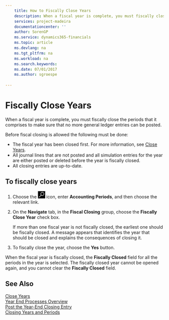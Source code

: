 ```yaml
---
    title: How to Fiscally Close Years
    description: When a fiscal year is complete, you must fiscally close the periods that it comprises to make sure that no more general ledger entries can be posted.
    services: project-madeira 
    documentationcenter: ''
    author: SorenGP
    ms.service: dynamics365-financials
    ms.topic: article
    ms.devlang: na
    ms.tgt_pltfrm: na
    ms.workload: na
    ms.search.keywords:
    ms.date: 07/01/2017
    ms.author: sgroespe

---
```

# Fiscally Close Years
When a fiscal year is complete, you must fiscally close the periods that it comprises to make sure that no more general ledger entries can be posted.  

Before fiscal closing is allowed the following must be done:  

- The fiscal year has been closed first. For more information, see [Close Years](how-to-close-years.md).  
- All journal lines that are not posted and all simulation entries for the year are either posted or deleted before the year is fiscally closed.
- All closing entries are up-to-date.  

## To fiscally close years  
1.  Choose the ![Search for Page or Report](../../media/ui-search/search_small.png "Search for Page or Report icon") icon, enter **Accounting Periods**, and then choose the relevant link.  
2.  On the **Navigate** tab, in the **Fiscal Closing** group, choose the **Fiscally Close Year** check box.  

    If more than one fiscal year is not fiscally closed, the earliest one should be fiscally closed. A message appears that identifies the year that should be closed and explains the consequences of closing it.  

3.  To fiscally close the year, choose the **Yes** button.  

When the fiscal year is fiscally closed, the **Fiscally Closed** field for all the periods in the year is selected. The fiscally closed year cannot be opened again, and you cannot clear the **Fiscally Closed** field.  

## See Also  
 [Close Years](how-to-close-years.md)   
 [Year End Processes Overview](year-end-processes-overview.md)   
 [Post the Year-End Closing Entry](how-to-post-the-year-end-closing-entry.md)   
 [Closing Years and Periods](../../year-close-years-periods.md)
